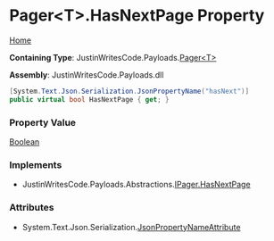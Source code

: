 # Pager\<T\>\.HasNextPage Property

[Home](../../../README.md)

**Containing Type**: JustinWritesCode\.Payloads\.[Pager\<T\>](../README.md)

**Assembly**: JustinWritesCode\.Payloads\.dll

```csharp
[System.Text.Json.Serialization.JsonPropertyName("hasNext")]
public virtual bool HasNextPage { get; }
```

### Property Value

[Boolean](https://docs.microsoft.com/en-us/dotnet/api/system.boolean)

### Implements

* JustinWritesCode\.Payloads\.Abstractions\.[IPager.HasNextPage](../../Abstractions/IPager/HasNextPage/README.md)

### Attributes

* System\.Text\.Json\.Serialization\.[JsonPropertyNameAttribute](https://docs.microsoft.com/en-us/dotnet/api/system.text.json.serialization.jsonpropertynameattribute)

